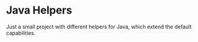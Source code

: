 # Java Helpers
Just a small project with different helpers for Java, which extend the default capabilities.
